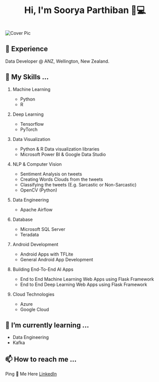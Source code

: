 <h1 align="center">Hi, I'm Soorya Parthiban 👋💻</h1>

<br>
<img src="https://d35fo82fjcw0y8.cloudfront.net/2016/07/03210503/data-science.png" alt="Cover Pic">
<br>

## 💼 Experience

Data Developer @ ANZ, Wellington, New Zealand.


## 🤹 My Skills ...
  
  1. Machine Learning 
      - Python
      - R
  
  2. Deep Learning 
      - Tensorflow
      - PyTorch
  
  3. Data Visualization
      - Python & R Data visualization libraries
      - Microsoft Power BI & Google Data Studio
      
  4. NLP & Computer Vision
      - Sentiment Analysis on tweets
      - Creating Words Clouds from the tweets
      - Classifying the tweets (E.g. Sarcastic or Non-Sarcastic)
      - OpenCV (Python)
  
  5. Data Engineering
      - Apache Airflow
  
  6. Database
      - Microsoft SQL Server
      - Teradata
      
  7. Android Development
      - Android Apps with TFLite
      - General Android App Development 
      
  8. Building End-To-End AI Apps
      - End to End Machine Learning Web Apps using Flask Framework
      - End to End Deep Learning Web Apps using Flask Framework

  9. Cloud Technologies
      - Azure
      - Google Cloud
      

## 🌱 I’m currently learning ...

- Data Engineering 
- Kafka
    
## 📫 How to reach me ...

Ping 💌 Me Here [LinkedIn](https://www.linkedin.com/in/sooryaprakashparthiban/)

<!---
drdataSpp/drdataSpp is a ✨ special ✨ repository because its `README.md` (this file) appears on your GitHub profile.
You can click the Preview link to take a look at your changes.
--->
